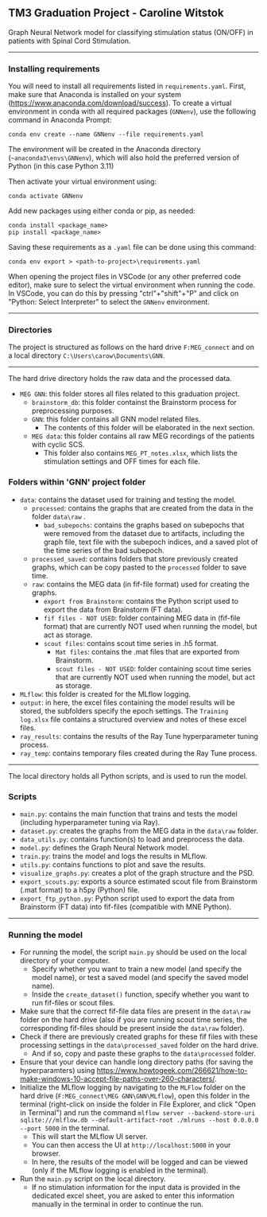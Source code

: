 ## TM3 Graduation Project - Caroline Witstok
Graph Neural Network model for classifying stimulation status (ON/OFF) in patients with Spinal Cord Stimulation.

------------

### Installing requirements
You will need to install all requirements listed in `requirements.yaml`.
First, make sure that Anaconda is installed on your system (https://www.anaconda.com/download/success).
To create a virtual environment in conda with all required packages (`GNNenv`), use the following command in Anaconda Prompt:
``` 
conda env create --name GNNenv --file requirements.yaml
```
The environment will be created in the Anaconda directory (`~anaconda3\envs\GNNenv`), which will also hold the preferred version of Python (in this case Python 3.11)

Then activate your virtual environment using:
```
conda activate GNNenv
```

Add new packages using either conda or pip, as needed:
```
conda install <package_name>
pip install <package_name>
```

Saving these requirements as a `.yaml` file can be done using this command:
```
conda env export > <path-to-project>\requirements.yaml
```

When opening the project files in VSCode (or any other preferred code editor), make sure to select the virtual environment when running the code.
In VSCode, you can do this by pressing "ctrl"+"shift"+"P" and click on "Python: Select Interpreter" to select the `GNNenv` environment.

------------

### Directories
The project is structured as follows on the hard drive `F:MEG_connect` and on a local directory `C:\Users\carow\Documents\GNN`.

------------

The hard drive directory holds the raw data and the processed data.
- `MEG GNN`: this folder stores all files related to this graduation project.
  - `brainstorm_db`: this folder containst the Brainstorm process for preprocessing purposes.
  - `GNN`: this folder contains all GNN model related files.
    - The contents of this folder will be elaborated in the next section.
  - `MEG data`: this folder contains all raw MEG recordings of the patients with cyclic SCS.
    - This folder also contains `MEG_PT_notes.xlsx`, which lists the stimulation settings and OFF times for each file.

### Folders within 'GNN' project folder
- `data`: contains the dataset used for training and testing the model.
  - `processed`: contains the graphs that are created from the data in the folder `data\raw` .
    - `bad_subepochs`: contains the graphs based on subepochs that were removed from the dataset due to artifacts, including the graph file, text file with the subepoch indices, and a saved plot of the time series of the bad subepoch.
  - `processed_saved`: contains folders that store previously created graphs, which can be copy pasted to the `processed` folder to save time.
  - `raw`: contains the MEG data (in fif-file format) used for creating the graphs.
    - `export from Brainstorm`: contains the Python script used to export the data from Brainstorm (FT data).
    - `fif files - NOT USED`: folder containing MEG data in (fif-file format) that are currently NOT used when running the model, but act as storage.
    - `scout files`: contains scout time series in .h5 format.
      - `Mat files`: contains the .mat files that are exported from Brainstorm.
      - `scout files - NOT USED`: folder containing scout time series that are currently NOT used when running the model, but act as storage.
- `MLflow`: this folder is created for the MLflow logging.
- `output`: in here, the excel files containing the model results will be stored, the subfolders specify the epoch settings. The `Training log.xlsx` file contains a structured overview and notes of these excel files.
- `ray_results`: contains the results of the Ray Tune hyperparameter tuning process.
- `ray_temp`: contains temporary files created during the Ray Tune process.

------------

The local directory holds all Python scripts, and is used to run the model.

### Scripts
- `main.py`: contains the main function that trains and tests the model (including hyperparameter tuning via Ray).
- `dataset.py`: creates the graphs from the MEG data in the `data\raw` folder.
- `data_utils.py`: contains function(s) to load and preprocess the data.
- `model.py`: defines the Graph Neural Network model.
- `train.py`: trains the model and logs the results in MLflow.
- `utils.py`: contains functions to plot and save the results.
- `visualize_graphs.py`: creates a plot of the graph structure and the PSD.
- `export_scouts.py`: exports a source estimated scout file from Brainstorm (.mat format) to a h5py (Python) file.
- `export_ftp_python.py`: Python script used to export the data from Brainstorm (FT data) into fif-files (compatible with MNE Python).

------------

### Running the model
* For running the model, the script `main.py` should be used on the local directory of your computer.
  * Specify whether you want to train a new model (and specify the model name), or test a saved model (and specify the saved model name).
  * Inside the `create_dataset()` function, specify whether you want to run fif-files or scout files.
* Make sure that the correct fif-file data files are present in the `data\raw` folder on the hard drive (also if you are running scout time series, the corresponding fif-files should be present inside the `data\raw` folder).
* Check if there are previously created graphs for these fif files with these processing settings in the `data\processed_saved` folder on the hard drive.
  * And if so, copy and paste these graphs to the `data\processed` folder.
* Ensure that your device can handle long directory paths (for saving the hyperparamters) using https://www.howtogeek.com/266621/how-to-make-windows-10-accept-file-paths-over-260-characters/.
* Initialize the MLflow logging by navigating to the `MLFlow` folder on the hard drive (`F:MEG_connect\MEG GNN\GNN\MLflow`), open this folder in the terminal (right-click on inside the folder in File Explorer, and click "Open in Terminal") and run the command `mlflow server --backend-store-uri sqlite:///mlflow.db --default-artifact-root ./mlruns --host 0.0.0.0 --port 5000` in the terminal.
  * This will start the MLflow UI server.
  * You can then access the UI at `http://localhost:5000` in your browser.
  * In here, the results of the model will be logged and can be viewed (only if the MLflow logging is enabled in the terminal).
* Run the `main.py` script on the local directory.
  * If no stimulation information for the input data is provided in the dedicated excel sheet, you are asked to enter this information manually in the terminal in order to continue the run.

